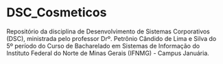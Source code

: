 # DSC_Cosmeticos
Repositório da disciplina de Desenvolvimento de Sistemas Corporativos (DSC), ministrada pelo professor Drº. Petrônio Cândido de Lima e Silva do 5º período do Curso de Bacharelado em Sistemas de Informação do Instituto Federal do Norte de Minas Gerais (IFNMG) - Campus Januária.
